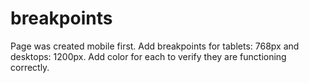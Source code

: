 # breakpoints
Page was created mobile first. Add breakpoints for tablets: 768px and desktops: 1200px. Add color for each to verify they are functioning correctly.